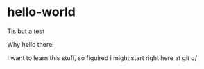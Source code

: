 # hello-world
Tis but a test

Why hello there!

I want to learn this stuff, so figuired i might start right here at git o/
